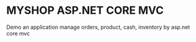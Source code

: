 # MYSHOP ASP.NET CORE MVC

Demo an application manage orders, product, cash, inventory by asp.net core mvc

